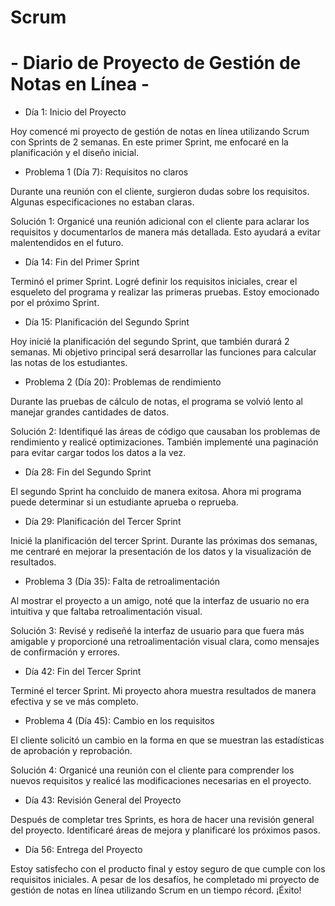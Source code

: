 # Scrum
# - Diario de Proyecto de Gestión de Notas en Línea - 

- Día 1: Inicio del Proyecto

Hoy comencé mi proyecto de gestión de notas en línea utilizando Scrum con Sprints de 2 semanas. En este primer Sprint, me enfocaré en la planificación y el diseño inicial.

- Problema 1 (Día 7): Requisitos no claros

Durante una reunión con el cliente, surgieron dudas sobre los requisitos. Algunas especificaciones no estaban claras.

Solución 1: Organicé una reunión adicional con el cliente para aclarar los requisitos y documentarlos de manera más detallada. Esto ayudará a evitar malentendidos en el futuro.

- Día 14: Fin del Primer Sprint

Terminó el primer Sprint. Logré definir los requisitos iniciales, crear el esqueleto del programa y realizar las primeras pruebas. Estoy emocionado por el próximo Sprint.

- Día 15: Planificación del Segundo Sprint

Hoy inicié la planificación del segundo Sprint, que también durará 2 semanas. Mi objetivo principal será desarrollar las funciones para calcular las notas de los estudiantes.

- Problema 2 (Día 20): Problemas de rendimiento

Durante las pruebas de cálculo de notas, el programa se volvió lento al manejar grandes cantidades de datos.

Solución 2: Identifiqué las áreas de código que causaban los problemas de rendimiento y realicé optimizaciones. También implementé una paginación para evitar cargar todos los datos a la vez.

- Día 28: Fin del Segundo Sprint

El segundo Sprint ha concluido de manera exitosa. Ahora mi programa puede determinar si un estudiante aprueba o reprueba.

- Día 29: Planificación del Tercer Sprint

Inicié la planificación del tercer Sprint. Durante las próximas dos semanas, me centraré en mejorar la presentación de los datos y la visualización de resultados.

- Problema 3 (Día 35): Falta de retroalimentación

Al mostrar el proyecto a un amigo, noté que la interfaz de usuario no era intuitiva y que faltaba retroalimentación visual.

Solución 3: Revisé y rediseñé la interfaz de usuario para que fuera más amigable y proporcioné una retroalimentación visual clara, como mensajes de confirmación y errores.

- Día 42: Fin del Tercer Sprint

Terminé el tercer Sprint. Mi proyecto ahora muestra resultados de manera efectiva y se ve más completo.

- Problema 4 (Día 45): Cambio en los requisitos

El cliente solicitó un cambio en la forma en que se muestran las estadísticas de aprobación y reprobación.

Solución 4: Organicé una reunión con el cliente para comprender los nuevos requisitos y realicé las modificaciones necesarias en el proyecto.

- Día 43: Revisión General del Proyecto

Después de completar tres Sprints, es hora de hacer una revisión general del proyecto. Identificaré áreas de mejora y planificaré los próximos pasos.

- Día 56: Entrega del Proyecto

Estoy satisfecho con el producto final y estoy seguro de que cumple con los requisitos iniciales. A pesar de los desafíos, he completado mi proyecto de gestión de notas en línea utilizando Scrum en un tiempo récord. ¡Éxito!
